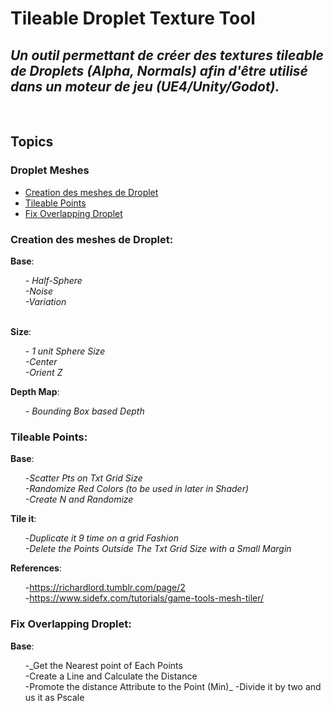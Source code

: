 # Tileable Droplet Texture Tool 
## _Un outil permettant de créer des textures tileable de Droplets (Alpha, Normals) afin d'être utilisé dans un moteur de jeu (UE4/Unity/Godot)._


<br>

## Topics

### Droplet Meshes
* [Creation des meshes de Droplet](#Creation-des-meshes-de-Droplet)
* [Tileable Points](#tileable-points)
* [Fix Overlapping Droplet](#fix-overlapping-droplet)


### Creation des meshes de Droplet:

**Base**:\
    <ul>-
    _Half-Sphere\
    -Noise\
    -Variation_
    </ul>\
**Size**:\
    <ul>-
    _1 unit Sphere Size\
    -Center\
    -Orient Z_
    </ul>
**Depth Map**:\
    <ul>-
    _Bounding Box based Depth_\
    </ul>
### Tileable Points:
 
**Base**:\
    <ul>-_Scatter Pts on Txt Grid Size\
    -Randomize  Red Colors (to be used in later in Shader)\
    -Create N and Randomize_
    </ul>
**Tile it**:\
    <ul>-_Duplicate it 9 time on a grid Fashion\
    -Delete the Points Outside The Txt Grid Size with a Small Margin_\
    </ul>
**References**:\
    <ul>-https://richardlord.tumblr.com/page/2
    <br>
    -https://www.sidefx.com/tutorials/game-tools-mesh-tiler/
    </ul>

### Fix Overlapping Droplet:
 
**Base**:\
    <ul>-_Get the Nearest point of Each Points\
    -Create a Line and Calculate the Distance\
    -Promote the distance Attribute to the Point (Min)\_
    -Divide it by two and us it as Pscale
    </ul>


